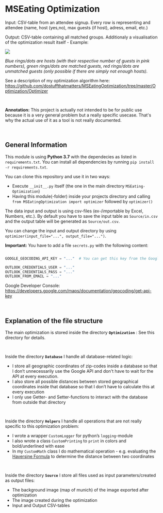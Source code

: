 # MSEating Optimization

Input: CSV-table from an attendee signup. Every row is representing and attendee (name, host (yes,no), max guests (if host), adress, email, etc.)

Output: CSV-table containing all matched groups. Additionaly a visualisation of the optimization result itself - Example:

![](Optimization/Optimizer/56_comparison/squared_error.png)

*Blue rings/dots are hosts (with their respective number of guests in pink numbers), green rings/dots are matched guests, red rings/dots are unmatched guests (only possible if there are simply not enough hosts).*

See a description of my optimization algorithm here: 
https://github.com/dostuffthatmatters/MSEatingOptimization/tree/master/Optimization/Optimizer

<br/>

**Annotation:** This project is actually not intended to be for public use because it is a very general problem but a really specific usecase. That's why the actual use of it as a tool is not really documented.

<br/>

## General Information

This module is using **Python 3.7** with the dependecies as listed in `requirements.txt`. You can install all dependencies by running `pip install -r requirements.txt`.

You can clone this repository and use it in two ways:
* Execute `__init__.py` itself (the one in the main directory `MSEating-Optimization`)
* Having this module(-folder) inside your projects directory and calling `from MSEatingOptimization import optimizer` followed by `optimizer()`

The data input and output is using csv-files (ex-/importable by Excel, Numbers, etc.). By default you have to save the input table as `Source/in.csv` and the output table will be generated as `Source/out.csv`.

You can change the input and output directory by using 
`optimizer(input_file="...", output_file="...")`.

**Important:**
You have to add a file `secrets.py` with the following content:

```python

GOOGLE_GEOCODING_API_KEY = "..."  # You can get this key from the Google Developer Console (or ask me)

OUTLOOK_CREDENTIALS_USER = "..."
OUTLOOK_CREDENTIALS_PASS = "..."
OUTLOOK_FROM_EMAIL = "..."

```

Google Developer Console: https://developers.google.com/maps/documentation/geocoding/get-api-key

<br/>

## Explanation of the file structure

The main optimization is stored inside the directory **`Optimization`** : See this directory for details.

<br/>

Inside the directory **`Database`** I handle all database-related logic:

* I store all geographic coordinates of zip-codes inside a database so that I don’t unnecessarily use the Google API and don't have to wait for the API at every execution.
* I also store all possible distances between stored geographical coordinates inside that database so that I don’t have to calculate this at every execution
* I only use Getter- and Setter-functions to interact with the database from outside that directory

<br/>

Inside the directory **`Helpers`** I handle all operations that are not really specific to this optimization problem:

* I wrote a wrapper `CustomLogger` for python’s `logging`-module
* I also wrote a class `CustomPrinting` to `print` in colors and bold/underlined with ease
* In my `CustomMath` class I do mathematical operation - e.g. evaluating the [Haversine Formula](https://en.wikipedia.org/wiki/Haversine_formula) to determine the distance between two coordinates

<br/>

Inside the directory **`Source`** I store all files used as input parameters/created as output files:

* The background image (map of munich) of the image exported after optimization
* The image created during the optimization
* Input and Output CSV-tables
